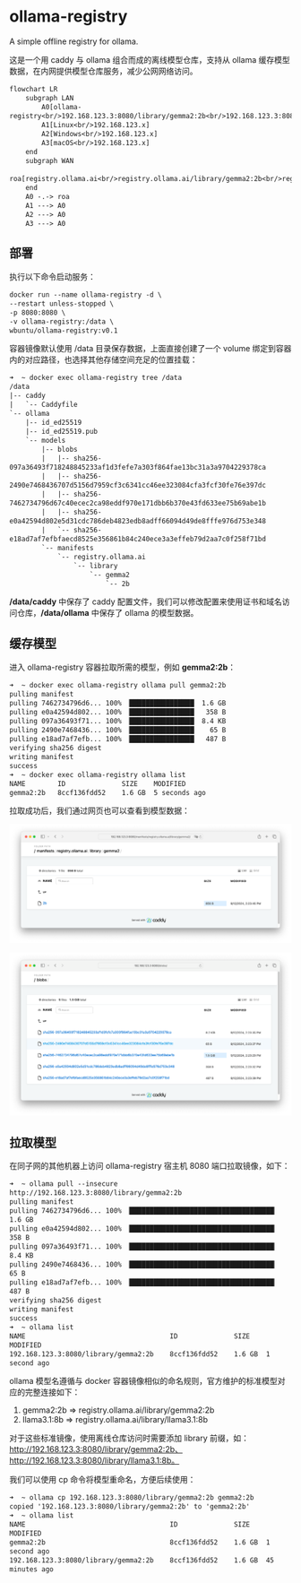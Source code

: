 # ollama-registry

A simple offline registry for ollama.

这是一个用 caddy 与 ollama 组合而成的离线模型仓库，支持从 ollama 缓存模型数据，在内网提供模型仓库服务，减少公网网络访问。

```mermaid
flowchart LR
    subgraph LAN
        A0[ollama-registry<br/>192.168.123.3:8080/library/gemma2:2b<br/>192.168.123.3:8080/library/llama3.1:8b]
        A1[Linux<br/>192.168.123.x]
        A2[Windows<br/>192.168.123.x]
        A3[macOS<br/>192.168.123.x]
    end
    subgraph WAN
        roa[registry.ollama.ai<br/>registry.ollama.ai/library/gemma2:2b<br/>registry.ollama.ai/library/llama3.1:8b]
    end
    A0 -.-> roa
    A1 ---> A0
    A2 ---> A0
    A3 ---> A0
```

## 部署

执行以下命令启动服务：

```shell
docker run --name ollama-registry -d \
--restart unless-stopped \
-p 8080:8080 \
-v ollama-registry:/data \
wbuntu/ollama-registry:v0.1
```

容器镜像默认使用 /data 目录保存数据，上面直接创建了一个 volume 绑定到容器内的对应路径，也选择其他存储空间充足的位置挂载：

```shell
➜  ~ docker exec ollama-registry tree /data
/data
|-- caddy
|   `-- Caddyfile
`-- ollama
    |-- id_ed25519
    |-- id_ed25519.pub
    `-- models
        |-- blobs
        |   |-- sha256-097a36493f718248845233af1d3fefe7a303f864fae13bc31a3a9704229378ca
        |   |-- sha256-2490e7468436707d5156d7959cf3c6341cc46ee323084cfa3fcf30fe76e397dc
        |   |-- sha256-7462734796d67c40ecec2ca98eddf970e171dbb6b370e43fd633ee75b69abe1b
        |   |-- sha256-e0a42594d802e5d31cdc786deb4823edb8adff66094d49de8fffe976d753e348
        |   `-- sha256-e18ad7af7efbfaecd8525e356861b84c240ece3a3effeb79d2aa7c0f258f71bd
        `-- manifests
            `-- registry.ollama.ai
                `-- library
                    `-- gemma2
                        `-- 2b
```

**/data/caddy** 中保存了 caddy 配置文件，我们可以修改配置来使用证书和域名访问仓库，**/data/ollama** 中保存了 ollama 的模型数据。

## 缓存模型

进入 ollama-registry 容器拉取所需的模型，例如 **gemma2:2b**：

```shell
➜  ~ docker exec ollama-registry ollama pull gemma2:2b
pulling manifest
pulling 7462734796d6... 100% ▕████████████████▏ 1.6 GB
pulling e0a42594d802... 100% ▕████████████████▏  358 B
pulling 097a36493f71... 100% ▕████████████████▏ 8.4 KB
pulling 2490e7468436... 100% ▕████████████████▏   65 B
pulling e18ad7af7efb... 100% ▕████████████████▏  487 B
verifying sha256 digest
writing manifest
success
➜  ~ docker exec ollama-registry ollama list
NAME     	ID          	SIZE  	MODIFIED
gemma2:2b	8ccf136fdd52	1.6 GB	5 seconds ago
```

拉取成功后，我们通过网页也可以查看到模型数据：

![alt text](img-001.png)

![alt text](img-002.png)

## 拉取模型

在同子网的其他机器上访问 ollama-registry 宿主机 8080 端口拉取镜像，如下：

```shell
➜  ~ ollama pull --insecure http://192.168.123.3:8080/library/gemma2:2b
pulling manifest
pulling 7462734796d6... 100% ▕████████████████████████████████████▏ 1.6 GB
pulling e0a42594d802... 100% ▕████████████████████████████████████▏  358 B
pulling 097a36493f71... 100% ▕████████████████████████████████████▏ 8.4 KB
pulling 2490e7468436... 100% ▕████████████████████████████████████▏   65 B
pulling e18ad7af7efb... 100% ▕████████████████████████████████████▏  487 B
verifying sha256 digest
writing manifest
success
➜  ~ ollama list
NAME                                	ID          	SIZE  	MODIFIED
192.168.123.3:8080/library/gemma2:2b	8ccf136fdd52	1.6 GB	1 second ago
```

ollama 模型名遵循与 docker 容器镜像相似的命名规则，官方维护的标准模型对应的完整连接如下：

1. gemma2:2b => registry.ollama.ai/library/gemma2:2b
2. llama3.1:8b => registry.ollama.ai/library/llama3.1:8b

对于这些标准镜像，使用离线仓库访问时需要添加 library 前缀，如：http://192.168.123.3:8080/library/gemma2:2b、http://192.168.123.3:8080/library/llama3.1:8b。

我们可以使用 cp 命令将模型重命名，方便后续使用：

```shell
➜  ~ ollama cp 192.168.123.3:8080/library/gemma2:2b gemma2:2b
copied '192.168.123.3:8080/library/gemma2:2b' to 'gemma2:2b'
➜  ~ ollama list
NAME                                	ID          	SIZE  	MODIFIED
gemma2:2b                           	8ccf136fdd52	1.6 GB	1 second ago
192.168.123.3:8080/library/gemma2:2b	8ccf136fdd52	1.6 GB	45 minutes ago
```